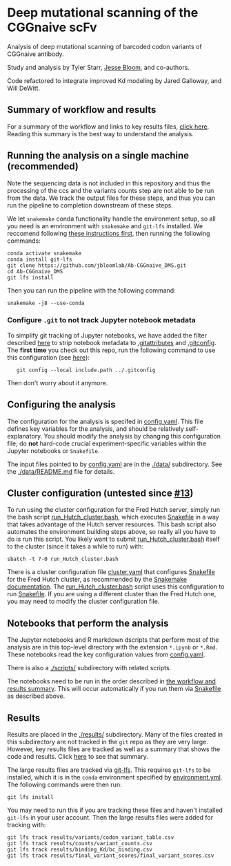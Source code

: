 # Deep mutational scanning of the CGGnaive scFv

Analysis of deep mutational scanning of barcoded codon variants of CGGnaive antibody.

Study and analysis by Tyler Starr, [Jesse Bloom](https://research.fhcrc.org/bloom/en.html), and co-authors.

Code refactored to integrate improved Kd modeling by Jared Galloway, and Will DeWitt.

## Summary of workflow and results

For a summary of the workflow and links to key results files, [click here](results/summary/summary.md).
Reading this summary is the best way to understand the analysis.

## Running the analysis on a single machine (recommended)

Note the sequencing data is not included in this repository and thus the processing of the ccs and the variants counts step are not able to be run from the data. We track the output files for these steps, and thus you can run the pipeline to completion downstream of these steps.

We let `snakemake` conda functionality handle the environment setup, so all you need is an environment with `snakemake` and `git-lfs` installed. We reccomend following [these instructions first](https://snakemake.readthedocs.io/en/stable/getting_started/installation.html#installation-via-conda-mamba), then running the following commands:

```
conda activate snakemake
conda install git-lfs
git clone https://github.com/jbloomlab/Ab-CGGnaive_DMS.git
cd Ab-CGGnaive_DMS
git lfs install
```

Then you can run the pipeline with the following command:

```
snakemake -j8 --use-conda
```


### Configure `.git` to not track Jupyter notebook metadata
To simplify git tracking of Jupyter notebooks, we have added the filter described [here](https://stackoverflow.com/questions/28908319/how-to-clear-an-ipython-notebooks-output-in-all-cells-from-the-linux-terminal/58004619#58004619) to strip notebook metadata to [.gitattributes](.gitattributes) and [.gitconfig](.gitconfig).
The **first time** you check out this repo, run the following command to use this configuration (see [here](https://stackoverflow.com/a/18330114)):
```
   git config --local include.path ../.gitconfig
```
Then don't worry about it anymore.

## Configuring the analysis
The configuration for the analysis is specifed in [config.yaml](config.yaml).
This file defines key variables for the analysis, and should be relatively self-explanatory.
You should modify the analysis by changing this configuration file; do **not** hard-code crucial experiment-specific variables within the Jupyter notebooks or `Snakefile`.

The input files pointed to by [config.yaml](config.yaml) are in the [./data/](data) subdirectory.
See the [./data/README.md](./data/README.md) file for details.


## Cluster configuration (untested since [#13](https://github.com/jbloomlab/Ab-CGGnaive_DMS/pull/13))

To run using the cluster configuration for the Fred Hutch server, simply run the bash script [run_Hutch_cluster.bash](run_Hutch_cluster.bash), which executes [Snakefile](Snakefile) in a way that takes advantage of the Hutch server resources.
This bash script also automates the environment building steps above, so really all you have to do is run this script.
You likely want to submit [run_Hutch_cluster.bash](run_Hutch_cluster.bash) itself to the cluster (since it takes a while to run) with:

    sbatch -t 7-0 run_Hutch_cluster.bash

There is a cluster configuration file [cluster.yaml](cluster.yaml) that configures [Snakefile](Snakefile) for the Fred Hutch cluster, as recommended by the [Snakemake documentation](https://snakemake.readthedocs.io/en/stable/snakefiles/configuration.html).
The [run_Hutch_cluster.bash](run_Hutch_cluster.bash) script uses this configuration to run [Snakefile](Snakefile).
If you are using a different cluster than the Fred Hutch one, you may need to modify the cluster configuration file.

## Notebooks that perform the analysis
The Jupyter notebooks and R markdown dscripts that perform most of the analysis are in this top-level directory with the extension `*.ipynb` or `*.Rmd`.
These notebooks read the key configuration values from [config.yaml](config.yaml).

There is also a [./scripts/](scripts) subdirectory with related scripts.

The notebooks need to be run in the order described in [the workflow and results summary](results/summary/summary.md).
This will occur automatically if you run them via [Snakefile](Snakefile) as described above.

## Results
Results are placed in the [./results/](results) subdirectory.
Many of the files created in this subdirectory are not tracked in the `git` repo as they are very large.
However, key results files are tracked as well as a summary that shows the code and results.
Click [here](./results/summary/summary.md) to see that summary.

The large results files are tracked via [git-lfs](https://git-lfs.github.com/).
This requires `git-lfs` to be installed, which it is in the `conda` environment specified by [environment.yml](environment.yml).
The following commands were then run:

    git lfs install

You may need to run this if you are tracking these files and haven't installed `git-lfs` in your user account.
Then the large results files were added for tracking with:
```
git lfs track results/variants/codon_variant_table.csv
git lfs track results/counts/variant_counts.csv
git lfs track results/binding_Kd/bc_binding.csv
git lfs track results/final_variant_scores/final_variant_scores.csv
```

